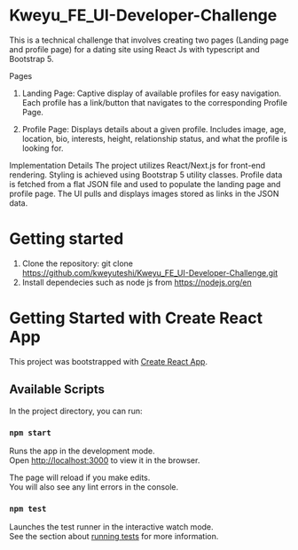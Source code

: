 # Kweyu_FE_UI-Developer-Challenge
This is a technical challenge that involves creating two pages (Landing page and profile page) for a dating site using React Js with typescript and Bootstrap 5.

Pages
1. Landing Page:
Captive display of available profiles for easy navigation.
Each profile has a link/button that navigates to the corresponding Profile Page.

2. Profile Page:
Displays details about a given profile.
Includes image, age, location, bio, interests, height, relationship status, and what the profile is looking for.

Implementation Details
The project utilizes React/Next.js for front-end rendering.
Styling is achieved using Bootstrap 5 utility classes.
Profile data is fetched from a flat JSON file and used to populate the landing page and profile page.
The UI pulls and displays images stored as links in the JSON data.

# Getting started
1. Clone the repository: git clone https://github.com/kweyuteshi/Kweyu_FE_UI-Developer-Challenge.git
2. Install dependecies such as node js from https://nodejs.org/en



# Getting Started with Create React App

This project was bootstrapped with [Create React App](https://github.com/facebook/create-react-app).

## Available Scripts

In the project directory, you can run:

### `npm start`

Runs the app in the development mode.\
Open [http://localhost:3000](http://localhost:3000) to view it in the browser.

The page will reload if you make edits.\
You will also see any lint errors in the console.

### `npm test`

Launches the test runner in the interactive watch mode.\
See the section about [running tests](https://facebook.github.io/create-react-app/docs/running-tests) for more information.




